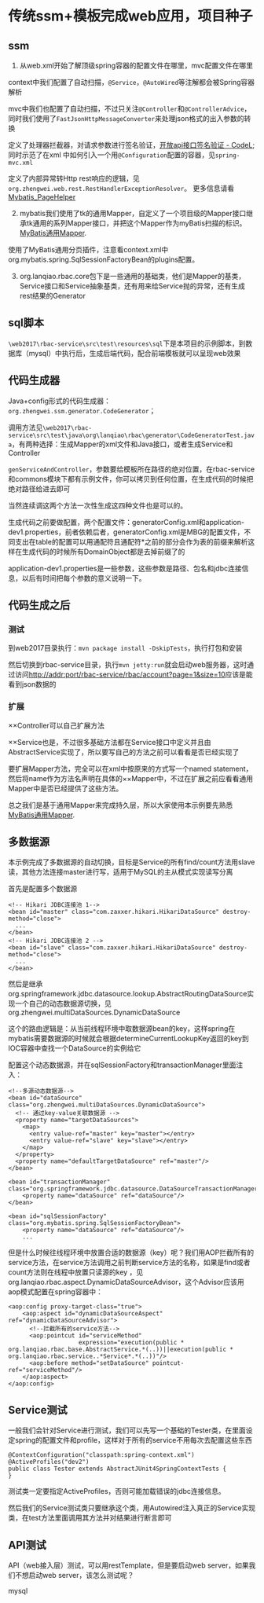 # 传统ssm+模板完成web应用，项目种子

## ssm

1. 从web.xml开始了解顶级spring容器的配置文件在哪里，mvc配置文件在哪里

  context中我们配置了自动扫描，`@Service`，`@AutoWired`等注解都会被Spring容器解析
  
  mvc中我们也配置了自动扫描，不过只关注`@Controller`和`@ControllerAdvice`，
  同时我们使用了`FastJsonHttpMessageConverter`来处理json格式的出入参数的转换
  
  定义了处理器拦截器，对请求参数进行签名验证，[开放api接口签名验证 - CodeL](http://www.cnblogs.com/codelir/p/5327462.html);同时示范了在xml
  中如何引入一个用`@Configuration`配置的容器，见`spring-mvc.xml`
  
  定义了内部异常转Http rest响应的逻辑，见`org.zhengwei.web.rest.RestHandlerExceptionResolver`。
  更多信息请看[Mybatis_PageHelper](http://git.oschina.net/free/Mybatis_PageHelper)
  
  
  
2. mybatis我们使用了tk的通用Mapper，自定义了一个项目级的Mapper接口继承tk通用的系列Mapper接口，并把这个Mapper作为myBatis扫描的标识。[MyBatis通用Mapper](https://mapperhelper.github.io/docs/).

使用了MyBatis通用分页插件，注意看context.xml中org.mybatis.spring.SqlSessionFactoryBean的plugins配置。

3. org.lanqiao.rbac.core包下是一些通用的基础类，他们是Mapper的基类，Service接口和Service抽象基类，还有用来给Service抛的异常，还有生成rest结果的Generator

## sql脚本

`\web2017\rbac-service\src\test\resources\sql`下是本项目的示例脚本，到数据库（mysql）中执行后，生成后端代码，配合前端模板就可以呈现web效果

## 代码生成器

Java+config形式的代码生成器：`org.zhengwei.ssm.generator.CodeGenerator`；

调用方法见`\web2017\rbac-service\src\test\java\org\lanqiao\rbac\generator\CodeGeneratorTest.java`，有两种选择：生成Mapper的xml文件和Java接口，或者生成Service和Controller

`genServiceAndController`，参数要给模板所在路径的绝对位置，在rbac-service和commons模块下都有示例文件，你可以拷贝到任何位置，在生成代码的时候把绝对路径给进去即可

当然连续调这两个方法一次性生成这四种文件也是可以的。

生成代码之前要做配置，两个配置文件：generatorConfig.xml和application-dev1.properties，前者依赖后者，generatorConfig.xml是MBG的配置文件，不同支出在table的配置可以用通配符且通配符*之前的部分会作为表的前缀来解析这样在生成代码的时候所有DomainObject都是去掉前缀了的

application-dev1.properties是一些参数，这些参数是路径、包名和jdbc连接信息，以后有时间把每个参数的意义说明一下。

## 代码生成之后

### 测试

到web2017目录执行：`mvn package install -DskipTests`，执行打包和安装

然后切换到rbac-service目录，执行`mvn jetty:run`就会启动web服务器，这时通过访问[http://addr:port/rbac-service/rbac/account?page=1&size=10](http://addr:port/rbac-service/rbac/account?page=1&size=10)应该是能看到json数据的

### 扩展

××Controller可以自己扩展方法

××Service也是，不过很多基础方法都在Service接口中定义并且由AbstractService实现了，所以要写自己的方法之前可以看看是否已经实现了

要扩展Mapper方法，完全可以在xml中按原来的方式写一个named statement，然后将name作为方法名声明在具体的××Mapper中，不过在扩展之前应看看通用Mapper中是否已经提供了这些方法。

总之我们是基于通用Mapper来完成持久层，所以大家使用本示例要先熟悉[MyBatis通用Mapper](https://mapperhelper.github.io/docs/).

## 多数据源

本示例完成了多数据源的自动切换，目标是Service的所有find/count方法用slave读，其他方法连接master进行写，适用于MySQL的主从模式实现读写分离

首先是配置多个数据源

    <!-- Hikari JDBC连接池 1-->
    <bean id="master" class="com.zaxxer.hikari.HikariDataSource" destroy-method="close">
      ...
    </bean>
    <!-- Hikari JDBC连接池 2 -->
    <bean id="slave" class="com.zaxxer.hikari.HikariDataSource" destroy-method="close">
      ...
    </bean>

然后是继承org.springframework.jdbc.datasource.lookup.AbstractRoutingDataSource实现一个自己的动态数据源切换，见org.zhengwei.multiDataSources.DynamicDataSource

这个的路由逻辑是：从当前线程环境中取数据源bean的key，这样spring在mybatis需要数据源的时候就会根据determineCurrentLookupKey返回的key到IOC容器中查找一个DataSource的实例给它

配置这个动态数据源，并在sqlSessionFactory和transactionManager里面注入：

    <!--多源动态数据源-->
    <bean id="dataSource" class="org.zhengwei.multiDataSources.DynamicDataSource">
      <!-- 通过key-value关联数据源 -->
      <property name="targetDataSources">
        <map>
          <entry value-ref="master" key="master"></entry>
          <entry value-ref="slave" key="slave"></entry>
        </map>
      </property>
      <property name="defaultTargetDataSource" ref="master"/>
    </bean>

    <bean id="transactionManager" class="org.springframework.jdbc.datasource.DataSourceTransactionManager">
        <property name="dataSource" ref="dataSource"/>
    </bean>
    
    <bean id="sqlSessionFactory" class="org.mybatis.spring.SqlSessionFactoryBean">
        <property name="dataSource" ref="dataSource"/>
        ...
        
但是什么时候往线程环境中放置合适的数据源（key）呢？我们用AOP拦截所有的service方法，在service方法调用之前判断service方法的名称，如果是find或者count方法则在线程中放置只读源的key
，见org.lanqiao.rbac.aspect.DynamicDataSourceAdvisor，这个Advisor应该用aop模式配置在spring容器中：

    <aop:config proxy-target-class="true">
        <aop:aspect id="dynamicDataSourceAspect" ref="dynamicDataSourceAdvisor">
          <!--拦截所有的service方法-->
          <aop:pointcut id="serviceMethod"
                        expression="execution(public * org.lanqiao.rbac.base.AbstractService.*(..))||execution(public * org.lanqiao.rbac.service..*Service*.*(..))"/>
          <aop:before method="setDataSource" pointcut-ref="serviceMethod"/>
        </aop:aspect>
    </aop:config>        
 
## Service测试

一般我们会针对Service进行测试，我们可以先写一个基础的Tester类，在里面设定spring的配置文件和profile，这样对于所有的service不用每次去配置这些东西

    @ContextConfiguration("classpath:spring-context.xml")
    @ActiveProfiles("dev2")
    public class Tester extends AbstractJUnit4SpringContextTests {
    }
    
测试类一定要指定ActiveProfiles，否则可能加载错误的jdbc连接信息。

然后我们的Service测试类只要继承这个类，用Autowired注入真正的Service实现类，在test方法里面调用其方法并对结果进行断言即可
 
## API测试

API（web接入层）测试，可以用restTemplate，但是要启动web server，如果我们不想启动web server，该怎么测试呢？



mysql